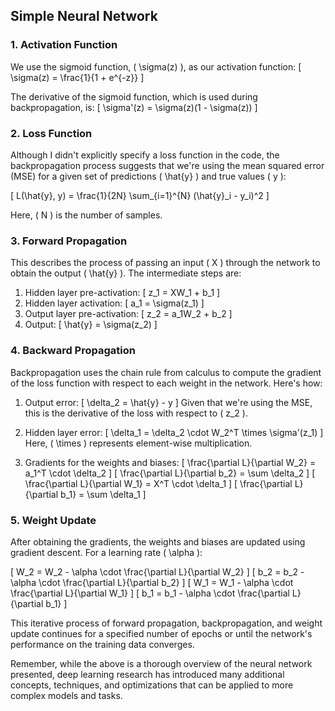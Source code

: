 ## Simple Neural Network

### 1. Activation Function
We use the sigmoid function, \( \sigma(z) \), as our activation function:
\[ \sigma(z) = \frac{1}{1 + e^{-z}} \]

The derivative of the sigmoid function, which is used during backpropagation, is:
\[ \sigma'(z) = \sigma(z)(1 - \sigma(z)) \]

### 2. Loss Function
Although I didn't explicitly specify a loss function in the code, the backpropagation process suggests that we're using the mean squared error (MSE) for a given set of predictions \( \hat{y} \) and true values \( y \):

\[ L(\hat{y}, y) = \frac{1}{2N} \sum_{i=1}^{N} (\hat{y}_i - y_i)^2 \]

Here, \( N \) is the number of samples.

### 3. Forward Propagation
This describes the process of passing an input \( X \) through the network to obtain the output \( \hat{y} \). The intermediate steps are:
1. Hidden layer pre-activation:
\[ z_1 = XW_1 + b_1 \]
2. Hidden layer activation:
\[ a_1 = \sigma(z_1) \]
3. Output layer pre-activation:
\[ z_2 = a_1W_2 + b_2 \]
4. Output:
\[ \hat{y} = \sigma(z_2) \]

### 4. Backward Propagation
Backpropagation uses the chain rule from calculus to compute the gradient of the loss function with respect to each weight in the network. Here's how:

1. Output error:
\[ \delta_2 = \hat{y} - y \]
Given that we're using the MSE, this is the derivative of the loss with respect to \( z_2 \).

2. Hidden layer error:
\[ \delta_1 = \delta_2 \cdot W_2^T \times \sigma'(z_1) \]
Here, \( \times \) represents element-wise multiplication.

3. Gradients for the weights and biases:
\[ \frac{\partial L}{\partial W_2} = a_1^T \cdot \delta_2 \]
\[ \frac{\partial L}{\partial b_2} = \sum \delta_2 \]
\[ \frac{\partial L}{\partial W_1} = X^T \cdot \delta_1 \]
\[ \frac{\partial L}{\partial b_1} = \sum \delta_1 \]

### 5. Weight Update
After obtaining the gradients, the weights and biases are updated using gradient descent. For a learning rate \( \alpha \):

\[ W_2 = W_2 - \alpha \cdot \frac{\partial L}{\partial W_2} \]
\[ b_2 = b_2 - \alpha \cdot \frac{\partial L}{\partial b_2} \]
\[ W_1 = W_1 - \alpha \cdot \frac{\partial L}{\partial W_1} \]
\[ b_1 = b_1 - \alpha \cdot \frac{\partial L}{\partial b_1} \]

This iterative process of forward propagation, backpropagation, and weight update continues for a specified number of epochs or until the network's performance on the training data converges.

Remember, while the above is a thorough overview of the neural network presented, deep learning research has introduced many additional concepts, techniques, and optimizations that can be applied to more complex models and tasks.